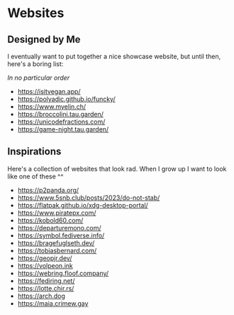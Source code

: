 # Websites

## Designed by Me
I eventually want to put together a nice showcase website,
but until then, here's a boring list:

*In no particular order*
* <https://isitvegan.app/>
* <https://polyadic.github.io/funcky/>
* <https://www.myelin.ch/>
* <https://broccolini.tau.garden/>
* <https://unicodefractions.com/>
* <https://game-night.tau.garden/>

## Inspirations
Here's a collection of websites that look
rad. When I grow up I want to look like one of these ^^

* <https://p2panda.org/>
* <https://www.5snb.club/posts/2023/do-not-stab/>
* <https://flatpak.github.io/xdg-desktop-portal/>
* <https://www.piratepx.com/>
* <https://kobold60.com/>
* <https://departuremono.com/>
* <https://symbol.fediverse.info/>
* <https://bragefuglseth.dev/>
* <https://tobiasbernard.com/>
* <https://geopjr.dev/>
* <https://volpeon.ink>
* <https://webring.floof.company/>
* <https://fediring.net/>
* <https://lotte.chir.rs/>
* <https://arch.dog>
* <https://maia.crimew.gay>

